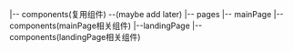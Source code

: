 |-- components(复用组件)
    --(maybe add later)
|-- pages
    |-- mainPage
        |-- components(mainPage相关组件)
    |--landingPage
        |-- components(landingPage相关组件)
